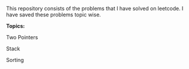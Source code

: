 This repository consists of the problems that I have solved on leetcode. I have saved these problems topic wise.

**Topics:**

Two Pointers

Stack

Sorting
